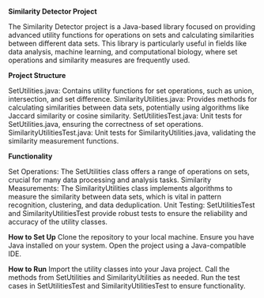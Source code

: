 **Similarity Detector Project**

The Similarity Detector project is a Java-based library focused on providing advanced utility functions for operations on sets and calculating similarities between different data sets. This library is particularly useful in fields like data analysis, machine learning, and computational biology, where set operations and similarity measures are frequently used.

**Project Structure**

SetUtilities.java: Contains utility functions for set operations, such as union, intersection, and set difference.
SimilarityUtilities.java: Provides methods for calculating similarities between data sets, potentially using algorithms like Jaccard similarity or cosine similarity.
SetUtilitiesTest.java: Unit tests for SetUtilities.java, ensuring the correctness of set operations.
SimilarityUtilitiesTest.java: Unit tests for SimilarityUtilities.java, validating the similarity measurement functions.

**Functionality**

Set Operations: The SetUtilities class offers a range of operations on sets, crucial for many data processing and analysis tasks.
Similarity Measurements: The SimilarityUtilities class implements algorithms to measure the similarity between data sets, which is vital in pattern recognition, clustering, and data deduplication.
Unit Testing: SetUtilitiesTest and SimilarityUtilitiesTest provide robust tests to ensure the reliability and accuracy of the utility classes.

**How to Set Up**
Clone the repository to your local machine.
Ensure you have Java installed on your system. 
Open the project using a Java-compatible IDE.

**How to Run**
Import the utility classes into your Java project.
Call the methods from SetUtilities and SimilarityUtilities as needed.
Run the test cases in SetUtilitiesTest and SimilarityUtilitiesTest to ensure functionality.
